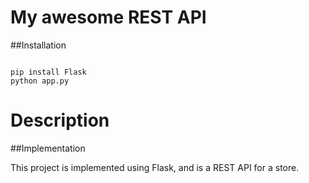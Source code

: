 # My awesome REST API

##Installation

```

pip install Flask
python app.py
```

# Description

##Implementation

This project is implemented using Flask, and is a REST API for a store.
